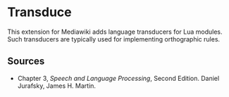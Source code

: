 # Transduce

This extension for Mediawiki adds language transducers for Lua modules. Such transducers are typically used for implementing orthographic rules.

## Sources

- Chapter 3, *Speech and Language Processing*, Second Edition. Daniel Jurafsky, James H. Martin.

